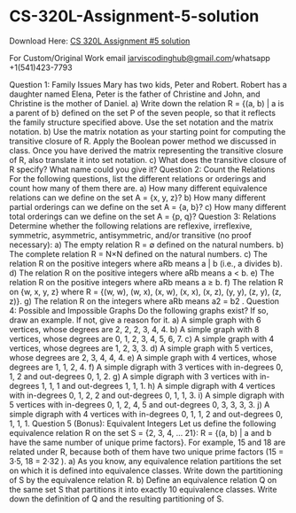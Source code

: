 # CS-320L-Assignment-5-solution

Download Here: [CS 320L Assignment #5 solution](https://jarviscodinghub.com/assignment/cs-320l-assignment-5-solution/)

For Custom/Original Work email jarviscodinghub@gmail.com/whatsapp +1(541)423-7793

Question 1: Family Issues
Mary has two kids, Peter and Robert. Robert has a daughter named Elena, Peter is the
father of Christine and John, and Christine is the mother of Daniel.
a) Write down the relation R = {(a, b) | a is a parent of b} defined on the set P of the
seven people, so that it reflects the family structure specified above. Use the set
notation and the matrix notation.
b) Use the matrix notation as your starting point for computing the transitive closure of
R. Apply the Boolean power method we discussed in class. Once you have derived
the matrix representing the transitive closure of R, also translate it into set notation.
c) What does the transitive closure of R specify? What name could you give it?
Question 2: Count the Relations
For the following questions, list the different relations or orderings and count how many
of them there are.
a) How many different equivalence relations can we define on the set A = {x, y, z}?
b) How many different partial orderings can we define on the set A = {a, b}?
c) How many different total orderings can we define on the set A = {p, q}?
Question 3: Relations
Determine whether the following relations are reflexive, irreflexive, symmetric,
asymmetric, antisymmetric, and/or transitive (no proof necessary):
a) The empty relation R = ∅ defined on the natural numbers.
b) The complete relation R = N×N defined on the natural numbers.
c) The relation R on the positive integers where aRb means a | b (i.e., a divides b).
d) The relation R on the positive integers where aRb means a < b. e) The relation R on the positive integers where aRb means a ≥ b. f) The relation R on {w, x, y, z} where R = {(w, w), (w, x), (x, w), (x, x), (x, z), (y, y), (z, y), (z, z)}. g) The relation R on the integers where aRb means a2 = b2 . Question 4: Possible and Impossible Graphs Do the following graphs exist? If so, draw an example. If not, give a reason for it. a) A simple graph with 6 vertices, whose degrees are 2, 2, 2, 3, 4, 4. b) A simple graph with 8 vertices, whose degrees are 0, 1, 2, 3, 4, 5, 6, 7. c) A simple graph with 4 vertices, whose degrees are 1, 2, 3, 3. d) A simple graph with 5 vertices, whose degrees are 2, 3, 4, 4, 4. e) A simple graph with 4 vertices, whose degrees are 1, 1, 2, 4. f) A simple digraph with 3 vertices with in-degrees 0, 1, 2 and out-degrees 0, 1, 2. g) A simple digraph with 3 vertices with in-degrees 1, 1, 1 and out-degrees 1, 1, 1. h) A simple digraph with 4 vertices with in-degrees 0, 1, 2, 2 and out-degrees 0, 1, 1, 3. i) A simple digraph with 5 vertices with in-degrees 0, 1, 2, 4, 5 and out-degrees 0, 3, 3, 3, 3. j) A simple digraph with 4 vertices with in-degrees 0, 1, 1, 2 and out-degrees 0, 1, 1, 1. Question 5 (Bonus): Equivalent Integers Let us define the following equivalence relation R on the set S = {2, 3, 4, … 21}: R = {(a, b) | a and b have the same number of unique prime factors}. For example, 15 and 18 are related under R, because both of them have two unique prime factors (15 = 3·5, 18 = 2·32 ). a) As you know, any equivalence relation partitions the set on which it is defined into equivalence classes. Write down the partitioning of S by the equivalence relation R. b) Define an equivalence relation Q on the same set S that partitions it into exactly 10 equivalence classes. Write down the definition of Q and the resulting partitioning of S.
